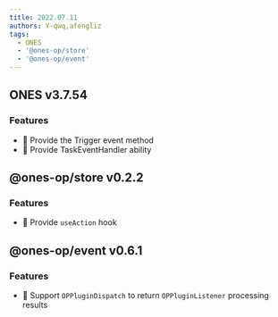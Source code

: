```yaml
---
title: 2022.07.11
authors: Y-qwq,afengliz
tags:
  - ONES
  - '@ones-op/store'
  - '@ones-op/event'
---
```


## ONES v3.7.54

### Features

- 🌟 Provide the Trigger event method
- 🌟 Provide TaskEventHandler ability
## @ones-op/store v0.2.2

### Features

- 🌟 Provide `useAction` hook

## @ones-op/event v0.6.1

### Features

- 🌟 Support `OPPluginDispatch` to return `OPPluginListener` processing results
